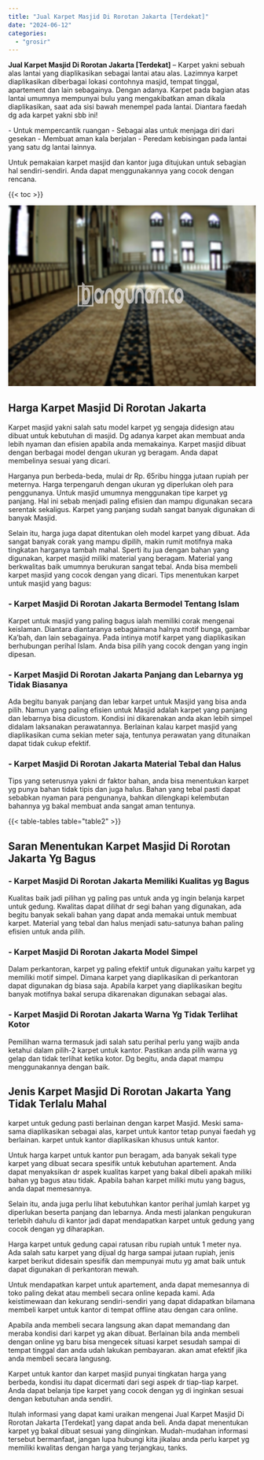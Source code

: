 ```yaml
---
title: "Jual Karpet Masjid Di Rorotan Jakarta [Terdekat]"
date: "2024-06-12"
categories: 
  - "grosir"
---
```


**Jual Karpet Masjid Di Rorotan Jakarta \[Terdekat\]** – Karpet yakni sebuah alas lantai yang diaplikasikan sebagai lantai atau alas. Lazimnya karpet diaplikasikan diberbagai lokasi contohnya masjid, tempat tinggal, apartement dan lain sebagainya. Dengan adanya. Karpet pada bagian atas lantai umumnya mempunyai bulu yang mengakibatkan aman dikala diaplikasikan, saat ada sisi bawah menempel pada lantai. Diantara faedah dg ada karpet yakni sbb ini!

\- Untuk mempercantik ruangan - Sebagai alas untuk menjaga diri dari gesekan - Membuat aman kala berjalan - Peredam kebisingan pada lantai yang satu dg lantai lainnya.

Untuk pemakaian karpet masjid dan kantor juga ditujukan untuk sebagian hal sendiri-sendiri. Anda dapat menggunakannya yang cocok dengan rencana.

{{< toc >}}

![Jual Karpet Masjid Di Rorotan Jakarta [Terdekat]](/images/grosir-karpet-murah-72.png)

## Harga Karpet Masjid Di Rorotan Jakarta

Karpet masjid yakni salah satu model karpet yg sengaja didesign atau dibuat untuk kebutuhan di masjid. Dg adanya karpet akan membuat anda lebih nyaman dan efisien apabila anda memakainya. Karpet masjid dibuat dengan berbagai model dengan ukuran yg beragam. Anda dapat membelinya sesuai yang dicari.

Harganya pun berbeda-beda, mulai dr Rp. 65ribu hingga jutaan rupiah per meternya. Harga terpengaruh dengan ukuran yg diperlukan oleh para penggunanya. Untuk masjid umumnya menggunakan tipe karpet yg panjang. Hal ini sebab menjadi paling efisien dan mampu digunakan secara serentak sekaligus. Karpet yang panjang sudah sangat banyak digunakan di banyak Masjid.

Selain itu, harga juga dapat ditentukan oleh model karpet yang dibuat. Ada sangat banyak corak yang mampu dipilih, makin rumit motifnya maka tingkatan harganya tambah mahal. Sperti itu jua dengan bahan yang digunakan, karpet masjid miliki material yang beragam. Material yang berkwalitas baik umumnya berukuran sangat tebal. Anda bisa membeli karpet masjid yang cocok dengan yang dicari. Tips menentukan karpet untuk masjid yang bagus:

### \- Karpet Masjid Di Rorotan Jakarta Bermodel Tentang Islam

Karpet untuk masjid yang paling bagus ialah memiliki corak mengenai keislaman. Diantara diantaranya sebagaimana halnya motif bunga, gambar Ka’bah, dan lain sebagainya. Pada intinya motif karpet yang diaplikasikan berhubungan perihal Islam. Anda bisa pilih yang cocok dengan yang ingin dipesan.

### \- Karpet Masjid Di Rorotan Jakarta Panjang dan Lebarnya yg Tidak Biasanya

Ada begitu banyak panjang dan lebar karpet untuk Masjid yang bisa anda pilih. Namun yang paling efisien untuk Masjid adalah karpet yang panjang dan lebarnya bisa dicustom. Kondisi ini dikarenakan anda akan lebih simpel didalam laksanakan perawatannya. Berlainan kalau karpet masjid yang diaplikasikan cuma sekian meter saja, tentunya perawatan yang ditunaikan dapat tidak cukup efektif.

### \- Karpet Masjid Di Rorotan Jakarta Material Tebal dan Halus

Tips yang seterusnya yakni dr faktor bahan, anda bisa menentukan karpet yg punya bahan tidak tipis dan juga halus. Bahan yang tebal pasti dapat sebabkan nyaman para pengunanya, bahkan dilengkapi kelembutan bahannya yg bakal membuat anda sangat aman tentunya.

{{< table-tables table="table2" >}}

## Saran Menentukan Karpet Masjid Di Rorotan Jakarta Yg Bagus

### \- Karpet Masjid Di Rorotan Jakarta Memiliki Kualitas yg Bagus

Kualitas baik jadi pilihan yg paling pas untuk anda yg ingin belanja karpet untuk gedung. Kwalitas dapat dilihat dr segi bahan yang digunakan, ada begitu banyak sekali bahan yang dapat anda memakai untuk membuat karpet. Material yang tebal dan halus menjadi satu-satunya bahan paling efisien untuk anda pilih.

### \- Karpet Masjid Di Rorotan Jakarta Model Simpel

Dalam perkantoran, karpet yg paling efektif untuk digunakan yaitu karpet yg memiliki motif simpel. Dimana karpet yang diaplikasikan di perkantoran dapat digunakan dg biasa saja. Apabila karpet yang diaplikasikan begitu banyak motifnya bakal serupa dikarenakan digunakan sebagai alas.

### \- Karpet Masjid Di Rorotan Jakarta Warna Yg Tidak Terlihat Kotor

Pemilihan warna termasuk jadi salah satu perihal perlu yang wajib anda ketahui dalam pilih-2 karpet untuk kantor. Pastikan anda pilih warna yg gelap dan tidak terlihat ketika kotor. Dg begitu, anda dapat mampu menggunakannya dengan baik.

## Jenis Karpet Masjid Di Rorotan Jakarta Yang Tidak Terlalu Mahal

karpet untuk gedung pasti berlainan dengan karpet Masjid. Meski sama-sama diaplikasikan sebagai alas, karpet untuk kantor tetap punyai faedah yg berlainan. karpet untuk kantor diaplikasikan khusus untuk kantor.

Untuk harga karpet untuk kantor pun beragam, ada banyak sekali type karpet yang dibuat secara spesifik untuk kebutuhan apartement. Anda dapat menyaksikan dr aspek kualitas karpet yang bakal dibeli apakah miliki bahan yg bagus atau tidak. Apabila bahan karpet miliki mutu yang bagus, anda dapat memesannya.

Selain itu, anda juga perlu lihat kebutuhkan kantor perihal jumlah karpet yg diperlukan beserta panjang dan lebarnya. Anda mesti jalankan pengukuran terlebih dahulu di kantor jadi dapat mendapatkan karpet untuk gedung yang cocok dengan yg diharapkan.

Harga karpet untuk gedung capai ratusan ribu rupiah untuk 1 meter nya. Ada salah satu karpet yang dijual dg harga sampai jutaan rupiah, jenis karpet berikut didesain spesifik dan mempunyai mutu yg amat baik untuk dapat digunakan di perkantoran mewah.

Untuk mendapatkan karpet untuk apartement, anda dapat memesannya di toko paling dekat atau membeli secara online kepada kami. Ada keistimewaan dan kekurang sendiri-sendiri yang dapat didapatkan bilamana membeli karpet untuk kantor di tempat offline atau dengan cara online.

Apabila anda membeli secara langsung akan dapat memandang dan meraba kondisi dari karpet yg akan dibuat. Berlainan bila anda membeli dengan online yg baru bisa mengecek situasi karpet sesudah sampai di tempat tinggal dan anda udah lakukan pembayaran. akan amat efektif jika anda membeli secara langusng.

Karpet untuk kantor dan karpet masjid punyai tingkatan harga yang berbeda, kondisi itu dapat dicermati dari segi aspek dr tiap-tiap karpet. Anda dapat belanja tipe karpet yang cocok dengan yg di inginkan sesuai dengan kebutuhan anda sendiri.

Itulah informasi yang dapat kami uraikan mengenai Jual Karpet Masjid Di Rorotan Jakarta \[Terdekat\] yang dapat anda beli. Anda dapat menentukan karpet yg bakal dibuat sesuai yang diinginkan. Mudah-mudahan informasi tersebut bermanfaat, jangan lupa hubungi kita jikalau anda perlu karpet yg memiliki kwalitas dengan harga yang terjangkau, tanks.
